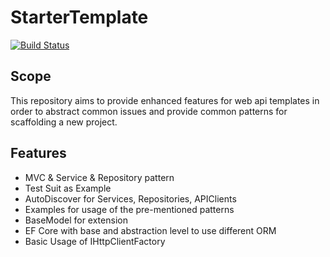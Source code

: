 # StarterTemplate 

[![Build Status](https://travis-ci.org/czioutas/StarterTemplate.svg?branch=master)](https://travis-ci.org/czioutas/StarterTemplate)

## Scope

This repository aims to provide enhanced features for web api templates in order to abstract common issues and provide common patterns for scaffolding a new project.

## Features

- MVC & Service & Repository pattern
- Test Suit as Example
- AutoDiscover for Services, Repositories, APIClients
- Examples for usage of the pre-mentioned patterns
- BaseModel for extension
- EF Core with base and abstraction level to use different ORM
- Basic Usage of IHttpClientFactory
